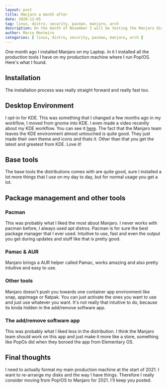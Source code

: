 ```yaml
---
layout: post
title: Manjaro a month after
date: 2020-12-05
tag: linux, distro, security, pacman, manjaro, arch
description: On the month of November I will be testing the Manjaro distribution
author: Marco Monteiro
categories: [ linux, distro, security, pacman, manjaro, arch ]
---
```

One month ago I installed Manjaro on my Laptop. In it I installed all the production tools I have on my production machine where I run Pop!OS. Here's what I found.

<!--more-->

## Installation

The installation process was really straight forward and really fast too.

## Desktop Environment

I opt-in for KDE. This was something that I changed a few months ago in my workflow, I moved from gnome into KDE. I even made a video recently about my KDE workflow. You can see it [here](https://www.youtube.com/watch?v=L7P3vVbQLfU). The fact that the Manjaro team leaves the KDE environment almost untouched is quite good. They just made their own theme and icons and thats it. Other than that you get the latest and greatest from KDE. Love it!

## Base tools

The base tools the distributions comes with are quite good, sure I installed a lot more things that I use on my day to day, but for normal usage you get a lot.

## Package management and other tools

### Pacman

This was probably what I liked the most about Manjaro. I never works with pacman before, I always used apt distros. Pacman is for sure the best package manager that I ever used. Intuitive to use, fast and even the output you get during updates and stuff like that is pretty good.

### Pamac & AUR

Manjaro brings a AUR helper called Pamac, works amazing and also pretty intuitive and easy to use.

### Other tools

Manjaro doesn't push you towards one container app environment like snap, appimage or flatpak. You can just activate the ones you want to use and just use whatever you want. It's not really that intuitive to do, because its kinda hidden in the add/remove software app.

### The add/remove software app

This was probably what I liked less in the distribution. I think the Manjaro team should work on this app and just make it more like a store, something like PopOs did when they boroed the app from Elementary OS.

## Final thoughts

I need to actually format my main production machine at the start of 2021. I want to re-arrange my disks and the way I have things. Therefore I really consider moving from Pop!OS to Manjaro for 2021. I'll keep you posted.
